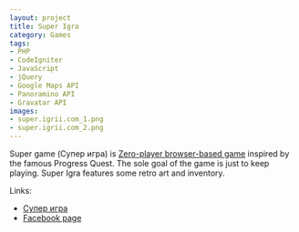 ```yaml
---
layout: project
title: Super Igra
category: Games
tags:
- PHP
- CodeIgniter
- JavaScript
- jQuery
- Google Maps API
- Panoramino API
- Gravatar API
images:
- super.igrii.com_1.png
- super.igrii.com_2.png
---
```


Super game (Супер игра) is [Zero-player browser-based game](http://en.wikipedia.org/wiki/Zero-player_game) inspired by the famous Progress Quest. The sole goal of the game is just to keep playing. Super Igra features some retro art and inventory.

Links:

* [Супер игра](http://super.igrii.com)
* [Facebook page](https://www.facebook.com/pages/%D0%A1%D1%83%D0%BF%D0%B5%D1%80-%D0%B8%D0%B3%D1%80%D0%B0/106780806047728)
